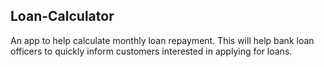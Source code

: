## Loan-Calculator
An app to help calculate monthly loan repayment. This will help bank loan officers to quickly inform customers interested in applying for loans.
